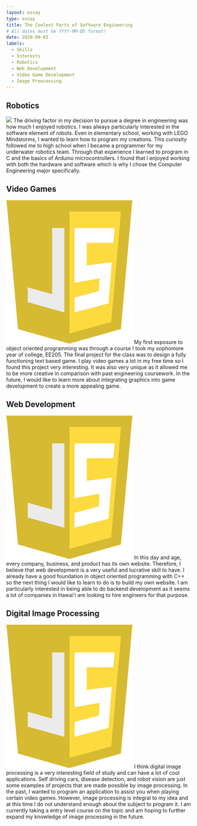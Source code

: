 ```yaml
---
layout: essay
type: essay
title: The Coolest Parts of Software Engineering 
# All dates must be YYYY-MM-DD format!
date: 2020-09-03
labels:
  - Skills
  - Interests
  - Robotics
  - Web Development 
  - Video Game Development 
  - Image Preocessing 
---
```


## Robotics

<img class="ui tiny left circular floated image" src="../images/r2.jpg">
The driving factor in my decision to pursue a degree in engineering was how much I enjoyed robotics. I was always particularly interested in the software element of robots. Even in elementary school, working with LEGO Mindstorms, I wanted to learn how to program my creations. This curiosity followed me to high school when I became a programmer for my underwater robotics team. Through that experience I learned to program in C and the basics of Arduino microcontrollers. I found that I enjoyed working with both the hardware and software which is why I chose the Computer Engineering major specifically. 

## Video Games

<img class="ui tiny left circular floated image" src="../images/J.png">
My first exposure to object oriented programming was through a course I took my sophomore year of college, EE205. The final project for the class was to design a fully functioning text based game. I play video games a lot in my free time so I found this project very interesting. It was also very unique as it allowed me to be more creative in comparison with past engineering coursework.  In the future, I would like to learn more about integrating graphics into game development to create a more appealing game.

## Web Development

<img class="ui tiny left circular floated image" src="../images/J.png">
In this day and age, every company, business, and product has its own website. Therefore, I believe that web development is a very useful and lucrative skill to have. I already have a good foundation in object oriented programming with C++ so the next thing I would like to learn to do is to build my own website. I am particularly interested in being able to do backend development as it seems a lot of companies in Hawai'i are looking to hire engineers for that purpose. 

## Digital Image Processing

<img class="ui tiny left circular floated image" src="../images/J.png">
I think digital image processing is a very interesting field of study and can have a lot of cool applications. Self driving cars, disease detection, and robot vision are just some examples of projects that are made possible by image processing. In the past, I wanted to program an application to assist you when playing certain video games. However, image processing is integral to my idea and at this time I do not understand enough about the subject to program it. I am currently taking a entry level course on the topic and am hoping to further expand my knowledge of image processing in the future.
